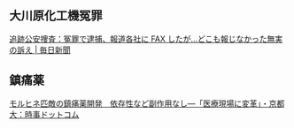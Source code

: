 ## 大川原化工機冤罪

[追跡公安捜査：冤罪で逮捕、報道各社に FAX したが…どこも報じなかった無実の訴え | 毎日新聞](https://mainichi.jp/articles/20250731/k00/00m/040/228000c)

## 鎮痛薬

[モルヒネ匹敵の鎮痛薬開発　依存性など副作用なし―「医療現場に変革」・京都大：時事ドットコム](https://www.jiji.com/jc/article?k=2025080500067&g=soc)
